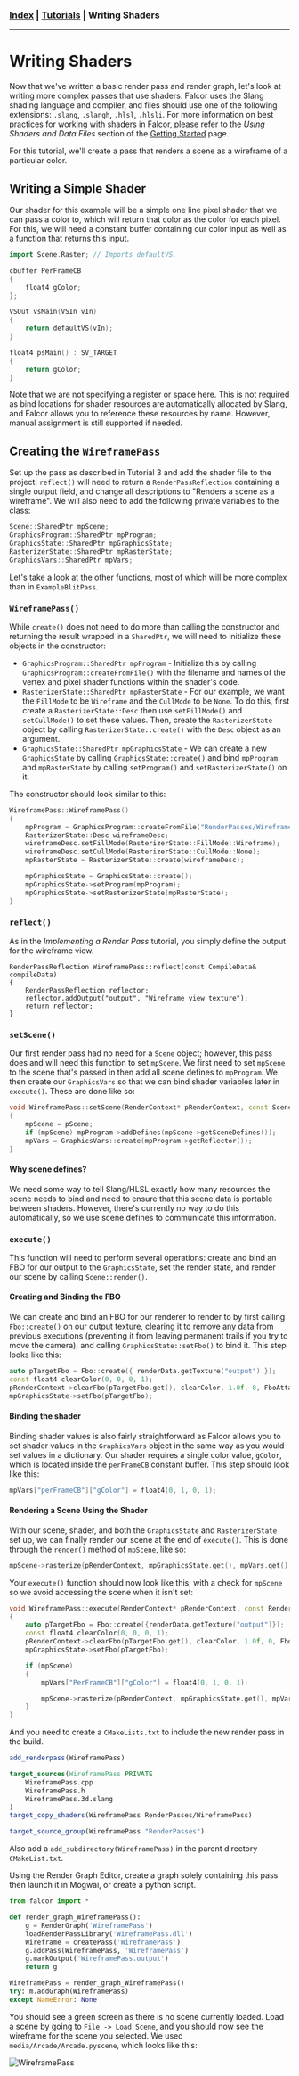### [Index](../index.md) | [Tutorials](./index.md) | Writing Shaders

--------

# Writing Shaders

Now that we've written a basic render pass and render graph, let's look at writing more complex passes that use shaders. Falcor uses the Slang shading language and compiler, and files should use one of the following extensions: `.slang`, `.slangh`, `.hlsl`, `.hlsli`. For more information on best practices for working with shaders in Falcor, please refer to the *Using Shaders and Data Files* section of the [Getting Started](../getting-started.md) page.

For this tutorial, we'll create a pass that renders a scene as a wireframe of a particular color.

## Writing a Simple Shader
Our shader for this example will be a simple one line pixel shader that we can pass a color to, which will return that color as the color for each pixel. For this, we will need a constant buffer containing our color input as well as a function that returns this input.

```c++
import Scene.Raster; // Imports defaultVS.

cbuffer PerFrameCB
{
    float4 gColor;
};

VSOut vsMain(VSIn vIn)
{
    return defaultVS(vIn);
}

float4 psMain() : SV_TARGET
{
    return gColor;
}
```

Note that we are not specifying a register or space here. This is not required as bind locations for shader resources are automatically allocated by Slang, and Falcor allows you to reference these resources by name. However, manual assignment is still supported if needed.

## Creating the `WireframePass`
Set up the pass as described in Tutorial 3 and add the shader file to the project. `reflect()` will need to return a `RenderPassReflection` containing a single output field, and change all descriptions to "Renders a scene as a wireframe". We will also need to add the following private variables to the class:

```c++
Scene::SharedPtr mpScene;
GraphicsProgram::SharedPtr mpProgram;
GraphicsState::SharedPtr mpGraphicsState;
RasterizerState::SharedPtr mpRasterState;
GraphicsVars::SharedPtr mpVars;
```

Let's take a look at the other functions, most of which will be more complex than in `ExampleBlitPass`.

### `WireframePass()`
While `create()` does not need to do more than calling the constructor and returning the result wrapped in a `SharedPtr`, we will need to initialize these objects in the constructor:
- `GraphicsProgram::SharedPtr mpProgram` - Initialize this by calling `GraphicsProgram::createFromFile()` with the filename and names of the vertex and pixel shader functions within the shader's code.
- `RasterizerState::SharedPtr mpRasterState` - For our example, we want the `FillMode` to be `Wireframe` and the `CullMode` to be `None`. To do this, first create a `RasterizerState::Desc` then use `setFillMode()` and `setCullMode()` to set these values. Then, create the `RasterizerState` object by calling `RasterizerState::create()` with the `Desc` object as an argument.
- `GraphicsState::SharedPtr mpGraphicsState` - We can create a new `GraphicsState` by calling `GraphicsState::create()` and bind `mpProgram` and `mpRasterState` by calling `setProgram()` and `setRasterizerState()` on it.

The constructor should look similar to this:
```c++
WireframePass::WireframePass()
{
    mpProgram = GraphicsProgram::createFromFile("RenderPasses/Wireframe/Wireframe.3d.slang", "vsMain", "psMain");
    RasterizerState::Desc wireframeDesc;
    wireframeDesc.setFillMode(RasterizerState::FillMode::Wireframe);
    wireframeDesc.setCullMode(RasterizerState::CullMode::None);
    mpRasterState = RasterizerState::create(wireframeDesc);

    mpGraphicsState = GraphicsState::create();
    mpGraphicsState->setProgram(mpProgram);
    mpGraphicsState->setRasterizerState(mpRasterState);
}
```

### `reflect()`
As in the _Implementing a Render Pass_ tutorial, you simply define the output for the wireframe view.
```
RenderPassReflection WireframePass::reflect(const CompileData& compileData)
{
    RenderPassReflection reflector;
    reflector.addOutput("output", "Wireframe view texture");
    return reflector;
}
```

### `setScene()`
Our first render pass had no need for a `Scene` object; however, this pass does and will need this function to set `mpScene`. We first need to set `mpScene` to the scene that's passed in then add all scene defines to `mpProgram`. We then create our `GraphicsVars` so that we can bind shader variables later in `execute()`. These are done like so:
```c++
void WireframePass::setScene(RenderContext* pRenderContext, const Scene::SharedPtr& pScene)
{
    mpScene = pScene;
    if (mpScene) mpProgram->addDefines(mpScene->getSceneDefines());
    mpVars = GraphicsVars::create(mpProgram->getReflector());
}
```
#### Why scene defines?
We need some way to tell Slang/HLSL exactly how many resources the scene needs to bind and need to ensure that this scene data is portable between shaders. However, there's currently no way to do this automatically, so we use scene defines to communicate this information.

### `execute()`
This function will need to perform several operations: create and bind an FBO for our output to the `GraphicsState`, set the render state, and render our scene by calling `Scene::render()`.

#### Creating and Binding the FBO
We can create and bind an FBO for our renderer to render to by first calling `Fbo::create()` on our output texture, clearing it to remove any data from previous executions (preventing it from leaving permanent trails if you try to move the camera), and calling `GraphicsState::setFbo()` to bind it. This step looks like this:
```c++
auto pTargetFbo = Fbo::create({ renderData.getTexture("output") });
const float4 clearColor(0, 0, 0, 1);
pRenderContext->clearFbo(pTargetFbo.get(), clearColor, 1.0f, 0, FboAttachmentType::All);
mpGraphicsState->setFbo(pTargetFbo);
```

#### Binding the shader
Binding shader values is also fairly straightforward as Falcor allows you to set shader values in the `GraphicsVars` object in the same way as you would set values in a dictionary. Our shader requires a single color value, `gColor`, which is located inside the `perFrameCB` constant buffer. This step should look like this:
```c++
mpVars["perFrameCB"]["gColor"] = float4(0, 1, 0, 1);
```

#### Rendering a Scene Using the Shader
With our scene, shader, and both the `GraphicsState` and `RasterizerState` set up, we can finally render our scene at the end of `execute()`. This is done through the `render()` method of `mpScene`, like so:
```c++
mpScene->rasterize(pRenderContext, mpGraphicsState.get(), mpVars.get(), mpRasterState, mpRasterState);
```
Your `execute()` function should now look like this, with a check for `mpScene` so we avoid accessing the scene when it isn't set:
```c++
void WireframePass::execute(RenderContext* pRenderContext, const RenderData& renderData)
{
    auto pTargetFbo = Fbo::create({renderData.getTexture("output")});
    const float4 clearColor(0, 0, 0, 1);
    pRenderContext->clearFbo(pTargetFbo.get(), clearColor, 1.0f, 0, FboAttachmentType::All);
    mpGraphicsState->setFbo(pTargetFbo);

    if (mpScene)
    {
        mpVars["PerFrameCB"]["gColor"] = float4(0, 1, 0, 1);

        mpScene->rasterize(pRenderContext, mpGraphicsState.get(), mpVars.get(), mpRasterState, mpRasterState);
    }
}
```

And you need to create a `CMakeLists.txt` to include the new render pass in the build.

```cmake
add_renderpass(WireframePass)

target_sources(WireframePass PRIVATE
    WireframePass.cpp
    WireframePass.h
    WireframePass.3d.slang
)
target_copy_shaders(WireframePass RenderPasses/WireframePass)

target_source_group(WireframePass "RenderPasses")
```

Also add a `add_subdirectory(WireframePass)` in the parent directory `CMakeList.txt`.

Using the Render Graph Editor, create a graph solely containing this pass then launch it in Mogwai, or create a python script.

```python
from falcor import *

def render_graph_WireframePass():
    g = RenderGraph('WireframePass')
    loadRenderPassLibrary('WireframePass.dll')
    Wireframe = createPass('WireframePass')
    g.addPass(WireframePass, 'WireframePass')
    g.markOutput('WireframePass.output')
    return g

WireframePass = render_graph_WireframePass()
try: m.addGraph(WireframePass)
except NameError: None
```

You should see a green screen as there is no scene currently loaded. Load a scene by going to `File -> Load Scene`, and you should now see the wireframe for the scene you selected. We used `media/Arcade/Arcade.pyscene`, which looks like this:

![WireframePass](./images/wireframe-pass.png)
